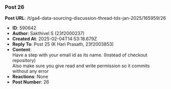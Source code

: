 ### Post 26
**Post URL**: /t/ga4-data-sourcing-discussion-thread-tds-jan-2025/165959/26
- **ID**: 590642
- **Author**: Sakthivel S (23f2000237)
- **Created At**: 2025-02-04T14:53:18.679Z
- **Reply To**: Post 25 (K Hari Prasath, 23f2003853)
- **Content**:  
  Have a step with your email id as its name. (Instead of checkout repository)<br>
Also make sure you give read and write permission so it commits without any error
- **Reactions**: None
- **Post Number**: 26


